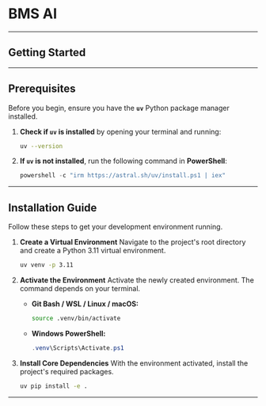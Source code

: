 # BMS AI


***

## Getting Started

***

## Prerequisites

Before you begin, ensure you have the **`uv`** Python package manager installed.

1.  **Check if `uv` is installed** by opening your terminal and running:
    ```bash
    uv --version
    ```
2.  **If `uv` is not installed**, run the following command in **PowerShell**:
    ```powershell
    powershell -c "irm https://astral.sh/uv/install.ps1 | iex"
    ```

***

## Installation Guide

Follow these steps to get your development environment running.

1.  **Create a Virtual Environment**
    Navigate to the project's root directory and create a Python 3.11 virtual environment.
    ```bash
    uv venv -p 3.11
    ```

2.  **Activate the Environment**
    Activate the newly created environment. The command depends on your terminal.
    * **Git Bash / WSL / Linux / macOS:**
        ```bash
        source .venv/bin/activate
        ```
    * **Windows PowerShell:**
        ```powershell
        .venv\Scripts\Activate.ps1
        ```

3.  **Install Core Dependencies**
    With the environment activated, install the project's required packages.
    ```bash
    uv pip install -e .
    ```

***
